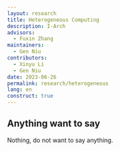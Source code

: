 ```yaml
---
layout: research
title: Heterogeneous Computing
description: I-Arch
advisors:
  - Fuxin Zhang
maintainers:
  - Gen Niu
contributors:
  - Xinyu Li
  - Gen Niu
date: 2023-06-26
permalink: research/heterogeneous
lang: en
construct: true
---
```


## Anything want to say

Nothing, do not want to say anything.